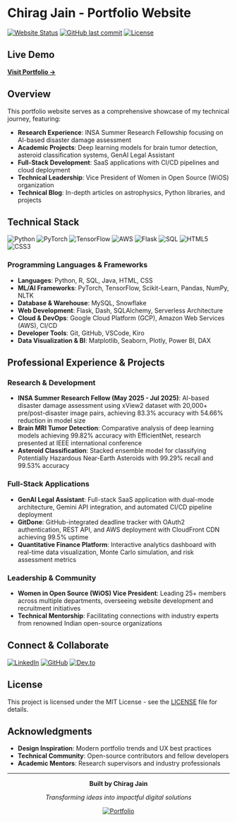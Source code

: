 # Chirag Jain - Portfolio Website

[![Website Status](https://img.shields.io/website?url=https%3A%2F%2Fchiragajain.github.io%2FPortfolio-Website%2F&style=for-the-badge&logo=github&logoColor=white)](https://chiragajain.github.io/Portfolio-Website/)
[![GitHub last commit](https://img.shields.io/github/last-commit/ChiragAJain/Portfolio-Website?style=for-the-badge&logo=github)](https://github.com/ChiragAJain/Portfolio-Website)
[![License](https://img.shields.io/github/license/ChiragAJain/Portfolio-Website?style=for-the-badge)](LICENSE)


## Live Demo

**[Visit Portfolio →](https://chiragajain.github.io/Portfolio-Website/)**

## Overview

This portfolio website serves as a comprehensive showcase of my technical journey, featuring:

- **Research Experience**: INSA Summer Research Fellowship focusing on AI-based disaster damage assessment
- **Academic Projects**: Deep learning models for brain tumor detection, asteroid classification systems, GenAI Legal Assistant
- **Full-Stack Development**: SaaS applications with CI/CD pipelines and cloud deployment
- **Technical Leadership**: Vice President of Women in Open Source (WiOS) organization
- **Technical Blog**: In-depth articles on astrophysics, Python libraries, and projects

## Technical Stack

![Python](https://img.shields.io/badge/Python-3776AB?style=for-the-badge&logo=python&logoColor=white)
![PyTorch](https://img.shields.io/badge/PyTorch-EE4C2C?style=for-the-badge&logo=pytorch&logoColor=white)
![TensorFlow](https://img.shields.io/badge/TensorFlow-FF6F00?style=for-the-badge&logo=tensorflow&logoColor=white)
![AWS](https://img.shields.io/badge/AWS-232F3E?style=for-the-badge&logo=amazon-aws&logoColor=white)
![Flask](https://img.shields.io/badge/Flask-000000?style=for-the-badge&logo=flask&logoColor=white)
![SQL](https://img.shields.io/badge/SQL-4479A1?style=for-the-badge&logo=mysql&logoColor=white)
![HTML5](https://img.shields.io/badge/HTML5-E34F26?style=for-the-badge&logo=html5&logoColor=white)
![CSS3](https://img.shields.io/badge/CSS3-1572B6?style=for-the-badge&logo=css3&logoColor=white)
### Programming Languages & Frameworks
- **Languages**: Python, R, SQL, Java, HTML, CSS
- **ML/AI Frameworks**: PyTorch, TensorFlow, Scikit-Learn, Pandas, NumPy, NLTK
- **Database & Warehouse**: MySQL, Snowflake
- **Web Development**: Flask, Dash, SQLAlchemy, Serverless Architecture
- **Cloud & DevOps**: Google Cloud Platform (GCP), Amazon Web Services (AWS), CI/CD
- **Developer Tools**: Git, GitHub, VSCode, Kiro
- **Data Visualization & BI**: Matplotlib, Seaborn, Plotly, Power BI, DAX

## Professional Experience & Projects

### Research & Development
- **INSA Summer Research Fellow (May 2025 - Jul 2025)**: AI-based disaster damage assessment using xView2 dataset with 20,000+ pre/post-disaster image pairs, achieving 83.3% accuracy with 54.66% reduction in model size
- **Brain MRI Tumor Detection**: Comparative analysis of deep learning models achieving 99.82% accuracy with EfficientNet, research presented at IEEE international conference
- **Asteroid Classification**: Stacked ensemble model for classifying Potentially Hazardous Near-Earth Asteroids with 99.29% recall and 99.53% accuracy

### Full-Stack Applications
- **GenAI Legal Assistant**: Full-stack SaaS application with dual-mode architecture, Gemini API integration, and automated CI/CD pipeline deployment
- **GitDone**: GitHub-integrated deadline tracker with OAuth2 authentication, REST API, and AWS deployment with CloudFront CDN achieving 99.5% uptime
- **Quantitative Finance Platform**: Interactive analytics dashboard with real-time data visualization, Monte Carlo simulation, and risk assessment metrics

### Leadership & Community
- **Women in Open Source (WiOS) Vice President**: Leading 25+ members across multiple departments, overseeing website development and recruitment initiatives
- **Technical Mentorship**: Facilitating connections with industry experts from renowned Indian open-source organizations





## Connect & Collaborate

[![LinkedIn](https://img.shields.io/badge/LinkedIn-0077B5?style=for-the-badge&logo=linkedin&logoColor=white)](https://linkedin.com/in/chiragajain/)
[![GitHub](https://img.shields.io/badge/GitHub-100000?style=for-the-badge&logo=github&logoColor=white)](https://github.com/ChiragAJain)
[![Dev.to](https://img.shields.io/badge/dev.to-0A0A0A?style=for-the-badge&logo=dev.to&logoColor=white)](https://dev.to/chiragajain)

## License

This project is licensed under the MIT License - see the [LICENSE](LICENSE) file for details.

## Acknowledgments

- **Design Inspiration**: Modern portfolio trends and UX best practices
- **Technical Community**: Open-source contributors and fellow developers
- **Academic Mentors**: Research supervisors and industry professionals

---

<div align="center">

**Built by Chirag Jain**

*Transforming ideas into impactful digital solutions*

[![Portfolio](https://img.shields.io/badge/Portfolio-Visit%20Now-brightgreen?style=for-the-badge&logo=github)](https://chiragajain.github.io/Portfolio-Website/)

</div>